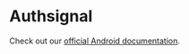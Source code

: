# Authsignal

Check out our [official Android documentation](https://docs.authsignal.com/quickstarts/android).
